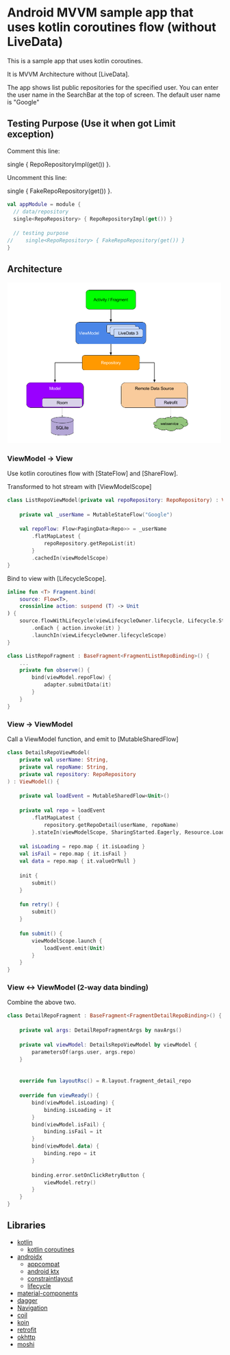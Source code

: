 # Android MVVM sample app that uses kotlin coroutines flow (without LiveData)

This is a sample app that uses kotlin coroutines.

It is MVVM Architecture without [LiveData].

The app shows list public repositories for the specified user. You can enter the user name in the SearchBar at the top of screen. The default user name is "Google"

## Testing Purpose (Use it when got Limit exception)

Comment this line: 

single<RepoRepository> { RepoRepositoryImpl(get()) }.

Uncomment this line: 
  
single<RepoRepository> { FakeRepoRepository(get()) }.
  
```kotlin
val appModule = module {
  // data/repository
  single<RepoRepository> { RepoRepositoryImpl(get()) }

  // testing purpose
//    single<RepoRepository> { FakeRepoRepository(get()) }
}
```

## Architecture

<img src="images/mvvm.png" width="500px" />

### ViewModel -> View

Use kotlin coroutines flow with [StateFlow] and [ShareFlow].

Transformed to hot stream with [ViewModelScope]

```kotlin
class ListRepoViewModel(private val repoRepository: RepoRepository) : ViewModel() {

    private val _userName = MutableStateFlow("Google")

    val repoFlow: Flow<PagingData<Repo>> = _userName
        .flatMapLatest {
            repoRepository.getRepoList(it)
        }
        .cachedIn(viewModelScope)
}
```

Bind to view with [LifecycleScope].

```kotlin
inline fun <T> Fragment.bind(
    source: Flow<T>,
    crossinline action: suspend (T) -> Unit
) {
    source.flowWithLifecycle(viewLifecycleOwner.lifecycle, Lifecycle.State.STARTED)
        .onEach { action.invoke(it) }
        .launchIn(viewLifecycleOwner.lifecycleScope)
}
```

```kotlin
class ListRepoFragment : BaseFragment<FragmentListRepoBinding>() {
    ...
    private fun observe() {
        bind(viewModel.repoFlow) {
            adapter.submitData(it)
        }
    }
}
```

### View -> ViewModel

Call a ViewModel function, and emit to [MutableSharedFlow]

```kotlin
class DetailsRepoViewModel(
    private val userName: String,
    private val repoName: String,
    private val repository: RepoRepository
) : ViewModel() {

    private val loadEvent = MutableSharedFlow<Unit>()

    private val repo = loadEvent
        .flatMapLatest {
            repository.getRepoDetail(userName, repoName)
        }.stateIn(viewModelScope, SharingStarted.Eagerly, Resource.Loading)

    val isLoading = repo.map { it.isLoading }
    val isFail = repo.map { it.isFail }
    val data = repo.map { it.valueOrNull }

    init {
        submit()
    }

    fun retry() {
        submit()
    }

    fun submit() {
        viewModelScope.launch {
            loadEvent.emit(Unit)
        }
    }
}
```

### View <-> ViewModel (2-way data binding)

Combine the above two.

```kotlin
class DetailRepoFragment : BaseFragment<FragmentDetailRepoBinding>() {

    private val args: DetailRepoFragmentArgs by navArgs()

    private val viewModel: DetailsRepoViewModel by viewModel {
        parametersOf(args.user, args.repo)
    }


    override fun layoutRsc() = R.layout.fragment_detail_repo

    override fun viewReady() {
        bind(viewModel.isLoading) {
            binding.isLoading = it
        }
        bind(viewModel.isFail) {
            binding.isFail = it
        }
        bind(viewModel.data) {
            binding.repo = it
        }

        binding.error.setOnClickRetryButton {
            viewModel.retry()
        }
    }
}
```

## Libraries

* [kotlin](https://kotlinlang.org/)
    * [kotlin coroutines](https://github.com/Kotlin/kotlinx.coroutines)
* [androidx](https://developer.android.com/jetpack/androidx)
    * [appcompat](https://developer.android.com/jetpack/androidx/releases/appcompat)
    * [android ktx](https://developer.android.com/kotlin/ktx)
    * [constraintlayout](https://developer.android.com/reference/android/support/constraint/ConstraintLayout)
    * [lifecycle](https://developer.android.com/jetpack/androidx/releases/lifecycle)
* [material-components](https://github.com/material-components/material-components-android)
* [dagger](https://developer.android.com/topic/libraries/architecture/paging/v3-overview)
* [Navigation]([https://developer.android.com/topic/libraries/architecture/paging/v3-overview](https://developer.android.com/guide/navigation/navigation-getting-started))
* [coil](https://github.com/coil-kt/coil)
* [koin](https://github.com/InsertKoinIO/koin)
* [retrofit](https://github.com/square/retrofit)
* [okhttp](https://github.com/square/okhttp)
* [moshi](https://github.com/square/moshi)

